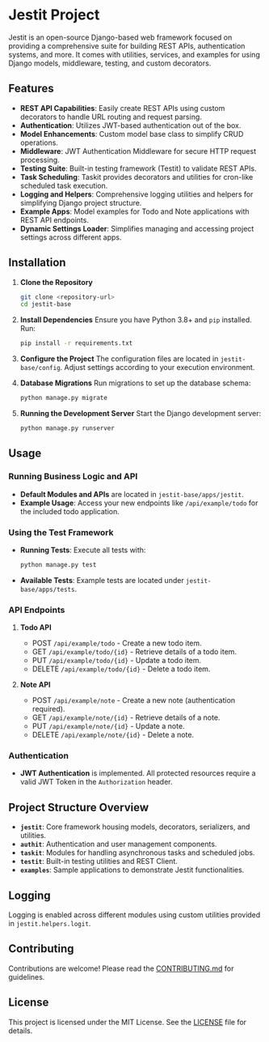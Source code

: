 # Jestit Project

Jestit is an open-source Django-based web framework focused on providing a comprehensive suite for building REST APIs, authentication systems, and more. It comes with utilities, services, and examples for using Django models, middleware, testing, and custom decorators.

## Features

- **REST API Capabilities**: Easily create REST APIs using custom decorators to handle URL routing and request parsing.
- **Authentication**: Utilizes JWT-based authentication out of the box.
- **Model Enhancements**: Custom model base class to simplify CRUD operations.
- **Middleware**: JWT Authentication Middleware for secure HTTP request processing.
- **Testing Suite**: Built-in testing framework (Testit) to validate REST APIs.
- **Task Scheduling**: Taskit provides decorators and utilities for cron-like scheduled task execution.
- **Logging and Helpers**: Comprehensive logging utilities and helpers for simplifying Django project structure.
- **Example Apps**: Model examples for Todo and Note applications with REST API endpoints.
- **Dynamic Settings Loader**: Simplifies managing and accessing project settings across different apps.

## Installation

1. **Clone the Repository**
   ```bash
   git clone <repository-url>
   cd jestit-base
   ```

2. **Install Dependencies**
   Ensure you have Python 3.8+ and `pip` installed. Run:

   ```bash
   pip install -r requirements.txt
   ```

3. **Configure the Project**
   The configuration files are located in `jestit-base/config`. Adjust settings according to your execution environment.

4. **Database Migrations**
   Run migrations to set up the database schema:

   ```bash
   python manage.py migrate
   ```

5. **Running the Development Server**
   Start the Django development server:

   ```bash
   python manage.py runserver
   ```

## Usage

### Running Business Logic and API
- **Default Modules and APIs** are located in `jestit-base/apps/jestit`.
- **Example Usage**: Access your new endpoints like `/api/example/todo` for the included todo application.

### Using the Test Framework
- **Running Tests**: Execute all tests with:

  ```bash
  python manage.py test
  ```

- **Available Tests**: Example tests are located under `jestit-base/apps/tests`.

### API Endpoints

1. **Todo API**
   - POST `/api/example/todo` - Create a new todo item.
   - GET `/api/example/todo/{id}` - Retrieve details of a todo item.
   - PUT `/api/example/todo/{id}` - Update a todo item.
   - DELETE `/api/example/todo/{id}` - Delete a todo item.

2. **Note API**
   - POST `/api/example/note` - Create a new note (authentication required).
   - GET `/api/example/note/{id}` - Retrieve details of a note.
   - PUT `/api/example/note/{id}` - Update a note.
   - DELETE `/api/example/note/{id}` - Delete a note.

### Authentication
- **JWT Authentication** is implemented. All protected resources require a valid JWT Token in the `Authorization` header.

## Project Structure Overview

- **`jestit`**: Core framework housing models, decorators, serializers, and utilities.
- **`authit`**: Authentication and user management components.
- **`taskit`**: Modules for handling asynchronous tasks and scheduled jobs.
- **`testit`**: Built-in testing utilities and REST Client.
- **`examples`**: Sample applications to demonstrate Jestit functionalities.

## Logging

Logging is enabled across different modules using custom utilities provided in `jestit.helpers.logit`.

## Contributing

Contributions are welcome! Please read the [CONTRIBUTING.md](CONTRIBUTING.md) for guidelines.

## License

This project is licensed under the MIT License. See the [LICENSE](LICENSE) file for details.
